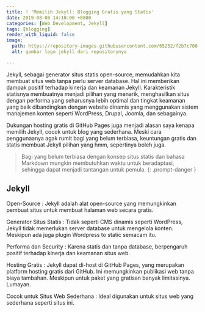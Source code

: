 ```yaml
---
title: ! 'Memilih Jekyll: Blogging Gratis yang Statis'
date: 2019-08-08 14:10:00 +0800
categories: [Web Development, Jekyll]
tags: [blogging]
render_with_liquid: false
image:
  path: https://repository-images.githubusercontent.com/65252/f2b7c780-70b6-11e9-85d2-f4bda8708a2d
  alt: gambar logo jekyll dari repositorynya

---
```


Jekyll, sebagai generator situs statis open-source, memudahkan kita membuat situs web tanpa perlu server database. Hal ini memberikan dampak positif terhadap kinerja dan keamanan Jekyll. Karakteristik statisnya membuatnya menjadi pilihan yang menarik, menghasilkan situs dengan performa yang seharusnya lebih optimal dan tingkat keamanan yang baik dibandingkan dengan website dinamis yang menggunakan sistem manajemen konten seperti WordPress, Drupal, Joomla, dan sebagainya. 

Dukungan hosting gratis di GitHub Pages juga menjadi alasan saya kenapa memilih Jekyll, cocok untuk blog yang sederhana. Meski cara penggunaanya agak rumit bagi yang belum terbiasa, keuntungan gratis dan statis membuat Jekyll pilihan yang hmm, sepertinya boleh juga.

> Bagi yang belum terbiasa dengan konsep situs statis dan bahasa Markdown mungkin membutuhkan waktu untuk beradaptasi, sehingga dapat menjadi tantangan untuk pemula.
{: .prompt-danger }

## Jekyll

Open-Source
: Jekyll adalah alat open-source yang memungkinkan pembuat situs untuk membuat halaman web secara gratis.

Generator Situs Statis
: Tidak seperti CMS dinamis seperti WordPress, Jekyll tidak memerlukan server database untuk mengelola konten. Meskipun ada juga plugin Wordpress to static semacam itu.

Performa dan Security
: Karena statis dan tanpa database, berpengaruh positif terhadap kinerja dan keamanan situs web.

Hosting Gratis
: Jekyll dapat di-host di GitHub Pages, yang merupakan platform hosting gratis dari GitHub. Ini memungkinkan publikasi web tanpa biaya tambahan. Meskipun untuk paket yang gratisan banyak limitasinya. Lumayan.

Cocok untuk Situs Web Sederhana
: Ideal digunakan untuk situs web yang sederhana seperti situs ini.
